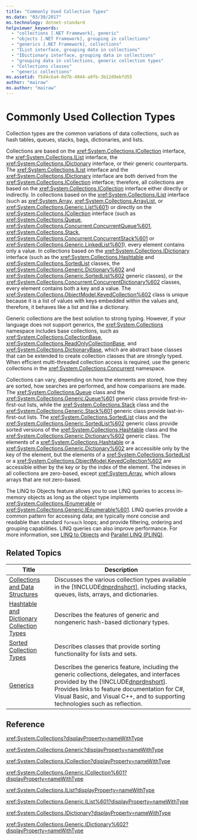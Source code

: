 ```yaml
---
title: "Commonly Used Collection Types"
ms.date: "03/30/2017"
ms.technology: dotnet-standard
helpviewer_keywords: 
  - "collections [.NET Framework], generic"
  - "objects [.NET Framework], grouping in collections"
  - "generics [.NET Framework], collections"
  - "IList interface, grouping data in collections"
  - "IDictionary interface, grouping data in collections"
  - "grouping data in collections, generic collection types"
  - "Collections classes"
  - "generic collections"
ms.assetid: f5d4c6a4-0d7b-4944-a9fb-3b12d9ebfd55
author: "mairaw"
ms.author: "mairaw"
---
```

# Commonly Used Collection Types
Collection types are the common variations of data collections, such as hash tables, queues, stacks, bags, dictionaries, and lists.  

 Collections are based on the <xref:System.Collections.ICollection> interface, the <xref:System.Collections.IList> interface, the <xref:System.Collections.IDictionary> interface, or their generic counterparts. The <xref:System.Collections.IList> interface and the <xref:System.Collections.IDictionary> interface are both derived from the <xref:System.Collections.ICollection> interface; therefore, all collections are based on the <xref:System.Collections.ICollection> interface either directly or indirectly. In collections based on the <xref:System.Collections.IList> interface (such as <xref:System.Array>, <xref:System.Collections.ArrayList>, or <xref:System.Collections.Generic.List%601>) or directly on the <xref:System.Collections.ICollection> interface (such as <xref:System.Collections.Queue>, <xref:System.Collections.Concurrent.ConcurrentQueue%601>, <xref:System.Collections.Stack>, <xref:System.Collections.Concurrent.ConcurrentStack%601> or <xref:System.Collections.Generic.LinkedList%601>), every element contains only a value. In collections based on the <xref:System.Collections.IDictionary> interface (such as the <xref:System.Collections.Hashtable> and <xref:System.Collections.SortedList> classes, the <xref:System.Collections.Generic.Dictionary%602> and <xref:System.Collections.Generic.SortedList%602> generic classes), or the <xref:System.Collections.Concurrent.ConcurrentDictionary%602> classes, every element contains both a key and a value.  The <xref:System.Collections.ObjectModel.KeyedCollection%602> class is unique because it is a list of values with keys embedded within the values and, therefore, it behaves like a list and like a dictionary.  

 Generic collections are the best solution to strong typing. However, if your language does not support generics, the <xref:System.Collections> namespace includes base collections, such as <xref:System.Collections.CollectionBase>, <xref:System.Collections.ReadOnlyCollectionBase>, and <xref:System.Collections.DictionaryBase>, which are abstract base classes that can be extended to create collection classes that are strongly typed. When efficient multi-threaded collection access is required, use the generic collections in the <xref:System.Collections.Concurrent> namespace.  

 Collections can vary, depending on how the elements are stored, how they are sorted, how searches are performed, and how comparisons are made. The <xref:System.Collections.Queue> class and the <xref:System.Collections.Generic.Queue%601> generic class provide first-in-first-out lists, while the <xref:System.Collections.Stack> class and the <xref:System.Collections.Generic.Stack%601> generic class provide last-in-first-out lists. The <xref:System.Collections.SortedList> class and the <xref:System.Collections.Generic.SortedList%602> generic class provide sorted versions of the <xref:System.Collections.Hashtable> class and the <xref:System.Collections.Generic.Dictionary%602> generic class. The elements of a <xref:System.Collections.Hashtable> or a <xref:System.Collections.Generic.Dictionary%602> are accessible only by the key of the element, but the elements of a <xref:System.Collections.SortedList> or a <xref:System.Collections.ObjectModel.KeyedCollection%602> are accessible either by the key or by the index of the element. The indexes in all collections are zero-based, except <xref:System.Array>, which allows arrays that are not zero-based.  

 The LINQ to Objects feature allows you to use LINQ queries to access in-memory objects as long as the object type implements <xref:System.Collections.IEnumerable> or <xref:System.Collections.Generic.IEnumerable%601>. LINQ queries provide a common pattern for accessing data; are typically more concise and readable than standard `foreach` loops; and provide filtering, ordering and grouping capabilities. LINQ queries can also improve performance. For more information, see [LINQ to Objects](https://msdn.microsoft.com/library/73cafe73-37cf-46e7-bfa7-97c7eea7ced9) and [Parallel LINQ (PLINQ)](../../../docs/standard/parallel-programming/parallel-linq-plinq.md).  

## Related Topics  


|                                                            Title                                                             |                                                                                                                                                 Description                                                                                                                                                 |
|------------------------------------------------------------------------------------------------------------------------------|-------------------------------------------------------------------------------------------------------------------------------------------------------------------------------------------------------------------------------------------------------------------------------------------------------------|
|                        [Collections and Data Structures](../../../docs/standard/collections/index.md)                        |                                                              Discusses the various collection types available in the [!INCLUDE[dnprdnshort](../../../includes/dnprdnshort-md.md)], including stacks, queues, lists, arrays, and dictionaries.                                                               |
| [Hashtable and Dictionary Collection Types](../../../docs/standard/collections/hashtable-and-dictionary-collection-types.md) |                                                                                                                Describes the features of generic and nongeneric hash-based dictionary types.                                                                                                                |
|                   [Sorted Collection Types](../../../docs/standard/collections/sorted-collection-types.md)                   |                                                                                                                  Describes classes that provide sorting functionality for lists and sets.                                                                                                                   |
|                                     [Generics](../../../docs/standard/generics/index.md)                                     | Describes the generics feature, including the generic collections, delegates, and interfaces provided by the [!INCLUDE[dnprdnshort](../../../includes/dnprdnshort-md.md)]. Provides links to feature documentation for C#, Visual Basic, and Visual C++, and to supporting technologies such as reflection. |

## Reference  
 <xref:System.Collections?displayProperty=nameWithType>  

 <xref:System.Collections.Generic?displayProperty=nameWithType>  

 <xref:System.Collections.ICollection?displayProperty=nameWithType>  

 <xref:System.Collections.Generic.ICollection%601?displayProperty=nameWithType>  

 <xref:System.Collections.IList?displayProperty=nameWithType>  

 <xref:System.Collections.Generic.IList%601?displayProperty=nameWithType>  

 <xref:System.Collections.IDictionary?displayProperty=nameWithType>  

 <xref:System.Collections.Generic.IDictionary%602?displayProperty=nameWithType>

